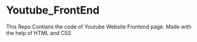 # Youtube_FrontEnd
This Repo Contians the code of Youtube Website Frontend page. Made with the help of HTML and CSS
